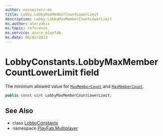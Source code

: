 ```yaml
---
author: nassosterz-ms
title: Lobby.LobbyMaxMemberCountLowerLimit
description: Lobby.LobbyMaxMemberCountLowerLimit
ms.author: aterzakis
ms.topic: reference
ms.service: azure-playfab
ms.date: 08/02/2023
---
```


# LobbyConstants.LobbyMaxMemberCountLowerLimit field

The minimum allowed value for [`MaxMemberCount`](../LobbyCreateConfiguration/MaxMemberCount.md) and [`MaxMemberCount`](../LobbyDataUpdate/MaxMemberCount.md).

```csharp
public const uint LobbyMaxMemberCountLowerLimit;
```

## See Also

* class [LobbyConstants](../LobbyConstants.md)
* namespace [PlayFab.Multiplayer](../../PlayFabMultiplayerSDK.md)

